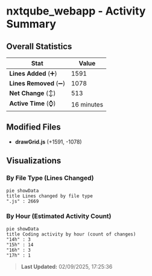 # nxtqube_webapp - Activity Summary 

## Overall Statistics

| Stat                   | Value                                                             |
| ---------------------- | ----------------------------------------------------------------- |
| **Lines Added** (➕)   | 1591                                          |
| **Lines Removed** (➖) | 1078                                        |
| **Net Change** (↕)    | 513                |
| **Active Time** (⌚)   | 16 minutes |


## Modified Files
- **drawGrid.js** (+1591, -1078)

## Visualizations

### By File Type (Lines Changed)

```mermaid
pie showData
title Lines changed by file type
".js" : 2669
```

### By Hour (Estimated Activity Count)

```mermaid
pie showData
title Coding activity by hour (count of changes)
"14h" : 3
"15h" : 14
"16h" : 3
"17h" : 1
```


> **Last Updated:** 02/09/2025, 17:25:36
